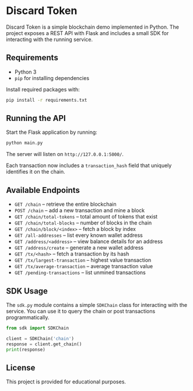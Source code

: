 # Discard Token

Discard Token is a simple blockchain demo implemented in Python. The project exposes a REST API with Flask and includes a small SDK for interacting with the running service.

## Requirements

* Python 3
* `pip` for installing dependencies

Install required packages with:

```bash
pip install -r requirements.txt
```

## Running the API

Start the Flask application by running:

```bash
python main.py
```

The server will listen on `http://127.0.0.1:5000/`.

Each transaction now includes a `transaction_hash` field that uniquely
identifies it on the chain.

## Available Endpoints

* `GET /chain` – retrieve the entire blockchain
* `POST /chain` – add a new transaction and mine a block
* `GET /chain/total-tokens` – total amount of tokens that exist
* `GET /chain/total-blocks` – number of blocks in the chain
* `GET /chain/block/<index>` – fetch a block by index
* `GET /all-addresses` – list every known wallet address
* `GET /address/<address>` – view balance details for an address
* `GET /address/create` – generate a new wallet address
* `GET /tx/<hash>` – fetch a transaction by its hash
* `GET /tx/largest-transaction` – highest value transaction
* `GET /tx/average-transaction` – average transaction value
* `GET /pending-transactions` – list unmined transactions

## SDK Usage

The `sdk.py` module contains a simple `SDKChain` class for interacting with the service. You can use it to query the chain or post transactions programmatically.

```python
from sdk import SDKChain

client = SDKChain('chain')
response = client.get_chain()
print(response)
```

## License

This project is provided for educational purposes.
